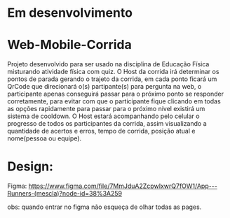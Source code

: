 # Em desenvolvimento

# Web-Mobile-Corrida

Projeto desenvolvido para ser usado na disciplina de Educação Física misturando atividade física com quiz. O Host da corrida irá determinar os pontos de parada gerando o trajeto da corrida, em cada ponto ficará um QrCode que direcionará o(s) partipante(s) para pergunta na web, o participante apenas conseguirá passar para o próximo ponto se responder corretamente, para evitar com que o participante fique clicando em todas as opções rapidamente para passar para o próximo nível existirá um sistema de cooldown. O Host estará acompanhando pelo celular o progresso de todos os participantes da corrida, assim visualizando a quantidade de acertos e erros, tempo de corrida, posição atual e nome(pessoa ou equipe).

# Design:

Figma: https://www.figma.com/file/7MmJduA2ZcpwIxwrQ7fOW1/App---Runners-(mescla)?node-id=38%3A259

obs: quando entrar no figma não esqueça de olhar todas as pages.
